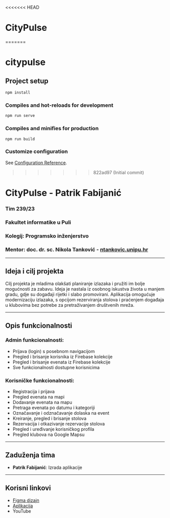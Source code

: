 <<<<<<< HEAD
# CityPulse
=======
# citypulse

## Project setup
```
npm install
```

### Compiles and hot-reloads for development
```
npm run serve
```

### Compiles and minifies for production
```
npm run build
```

### Customize configuration
See [Configuration Reference](https://cli.vuejs.org/config/).
>>>>>>> 822ad97 (Initial commit)

# CityPulse - Patrik Fabijanić 

### Tim 239/23
### Fakultet informatike u Puli 
### Kolegij: Programsko inženjerstvo 
### Mentor: doc. dr. sc. Nikola Tanković - [ntankovic.unipu.hr](mailto:ntankovic@unipu.hr)

---

## Ideja i cilj projekta

Cilj projekta je mladima olakšati planiranje izlazaka i pružiti im bolje mogućnosti za zabavu. Ideja je nastala iz osobnog iskustva života u manjem gradu, gdje su događaji rijetki i slabo promovirani. Aplikacija omogućuje modernizaciju izlazaka, s opcijom rezerviranja stolova i praćenjem događaja u klubovima bez potrebe za pretraživanjem društvenih mreža.

---

## Opis funkcionalnosti

### Admin funkcionalnosti:
- Prijava (login) s posebnom navigacijom
- Pregled i brisanje korisnika iz Firebase kolekcije
- Pregled i brisanje evenata iz Firebase kolekcije
- Sve funkcionalnosti dostupne korisnicima

### Korisničke funkcionalnosti:
- Registracija i prijava
- Pregled evenata na mapi
- Dodavanje evenata na mapu
- Pretraga evenata po datumu i kategoriji
- Označavanje i odznačavanje dolaska na event
- Kreiranje, pregled i brisanje stolova
- Rezervacija i otkazivanje rezervacije stolova
- Pregled i uređivanje korisničkog profila
- Pregled klubova na Google Mapsu

---

## Zaduženja tima

- **Patrik Fabijanić**: Izrada aplikacije

---

## Korisni linkovi

- [Figma dizajn](https://www.figma.com/design/JIjNTUkGhxRE1wuocBql0L/CityPulse?node-id=61-3612&t=DzjIiNTlARzlOd7E-1)
- [Aplikacija](https://city-pulse-liard.vercel.app/)
- YouTube 

